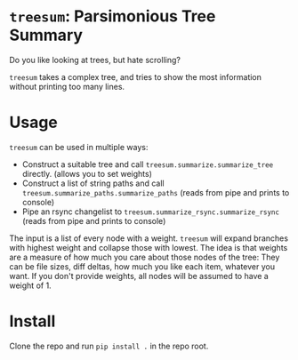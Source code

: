 # `treesum`: Parsimonious Tree Summary
Do you like looking at trees, but hate scrolling?

`treesum` takes a complex tree, and tries to show the most information without printing too many lines.

# Usage
`treesum` can be used in multiple ways:
* Construct a suitable tree and call `treesum.summarize.summarize_tree` directly. (allows you to set weights)
* Construct a list of string paths and call `treesum.summarize_paths.summarize_paths` (reads from pipe and prints to console)
* Pipe an rsync changelist to `treesum.summarize_rsync.summarize_rsync` (reads from pipe and prints to console)

The input is a list of every node with a weight. `treesum` will expand branches with highest weight and collapse those with lowest. The idea is that weights are a measure of how much you care about those nodes of the tree: They can be file sizes, diff deltas, how much you like each item, whatever you want. If you don't provide weights, all nodes will be assumed to have a weight of 1.

# Install
Clone the repo and run `pip install .` in the repo root.

